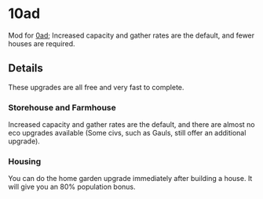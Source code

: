 # 10ad

Mod for [0ad](https://play0ad.com/); Increased capacity and gather
rates are the default, and fewer houses are required.

## Details

These upgrades are all free and very fast to complete.

### Storehouse and Farmhouse

Increased capacity and gather rates are the default, and there are
almost no eco upgrades available (Some civs, such as Gauls, still
offer an additional upgrade).

### Housing

You can do the home garden upgrade immediately after building a house.
It will give you an 80% population bonus.
